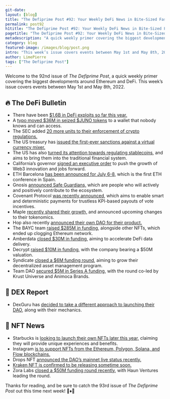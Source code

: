 ```yaml
---
git-date:
layout: [blog]
title: "The Defiprime Post #92: Your Weekly DeFi News in Bite-Sized Fashion"
permalink: post92
h1title: "The Defiprime Post #92: Your Weekly DeFi News in Bite-Sized Fashion"
pagetitle: "The Defiprime Post #92: Your Weekly DeFi News in Bite-Sized Fashion"
metadescription: "A quick weekly primer covering the biggest developments around Ethereum and DeFi. This week’s issue covers events between May 1st and May 8th, 2022"
category: blog
featured-image: /images/blog/post.png
intro: "This week’s issue covers events between May 1st and May 8th, 2022"
author: LimePierre
tags: ["The Defiprime Post"]
---
```


Welcome to the 92nd issue of _The Defiprime Post_, a quick weekly primer covering the biggest developments around Ethereum and DeFi. This week’s issue covers events between May 1st and May 8th, 2022.


## 🔥 The DeFi Bulletin

* There have been [$1.6B in DeFi exploits so far this year.](https://cointelegraph.com/news/more-than-1-6-billion-exploited-from-defi-so-far-in-2022?utm_source=Telegram&utm_medium=social)
* A [typo moved $36M in seized $JUNO tokens](https://www.coindesk.com/tech/2022/05/05/typo-moves-36m-in-seized-juno-tokens-to-wrong-wallet/) to a wallet that nobody knows and can access.
* The SEC added [20 more units to their enforcement of crypto regulations.](https://www.sec.gov/news/press-release/2022-78)
* The US treasury has [issued the first-ever sanctions against a virtual currency mixer. ](https://home.treasury.gov/news/press-releases/jy0768)
* The US has also [turned its attention towards regulating stablecoins](https://cointelegraph.com/news/the-united-states-turns-its-attention-to-stablecoin-regulation), and aims to bring them into the traditional financial system. 
* California’s governor [signed an executive order](https://www.gov.ca.gov/2022/05/04/governor-newsom-signs-blockchain-executive-order-to-spur-responsible-web3-innovation-grow-jobs-and-protect-consumers/) to push the growth of Web3 innovation and jobs forward. 
* ETH Barcelona [has been announced for July 6-8](https://linktr.ee/ethbarcelona), which is the first ETH conference in Spain. 
* Gnosis [announced Safe Guardians,](https://safe.mirror.xyz/JTOFLIYkTF8C61-DZFBB3QzhrFSsaB8kAIx153rl9Y0) which are people who will actively and positively contribute to the ecosystem. 
* Covenant Protocol [was recently announced](https://medium.com/@vote_covenant/introducing-covenant-protocol-78138c95145f), which aims to enable smart and deterministic payments for trustless KPI-based payouts of vote incentives. 
* Maple [recently shared their growth,](https://maplefinance.medium.com/share-in-maples-growth-with-upcoming-changes-to-tokenomics-da54faa5fb00?s=09) and announced upcoming changes to their tokenomics. 
* Hop also recently [announced their own DAO for their product.](https://hop.mirror.xyz/AI5fOUR0X_l0mktShDOx3mwr-hsB24gp8GvTWtS-MBc?s=09)
* The BAYC team [raised $285M in funding](https://www.coindesk.com/business/2022/05/01/bayc-team-raises-285m-with-otherside-nfts-clogs-ethereum/), alongside other NFTs, which ended up clogging Ethereum network. 
* Amberdata [closed $30M in funding](https://www.coindesk.com/business/2022/05/04/amberdata-raises-30m-to-accelerate-crypto-defi-data-delivery/?s=09), aiming to accelerate DeFi data delivery. 
* Decrypt [raised $10M in funding](https://www.coindesk.com/business/2022/05/03/decrypt-spins-out-from-consensys-mesh-raises-10m-at-50m-valuation/), with the company bearing a $50M valuation.
* Syndicate [closed a $6M funding round](https://www.theblockcrypto.com/linked/144788/syndicate-raises-6-million-to-grow-decentralized-asset-management-platform?utm_source=twitter&utm_medium=social), aiming to grow their decentralized asset management program. 
* Team DAO [secured $5M in Series A funding,](https://cointelegraph.com/press-releases/team-dao-raises-5m-in-series-a-round-led-by-krust-universe-animoca-brands) with the round co-led by Krust Universe and Animoca Brands.


## 💱 DEX Report

* DexGuru has [decided to take a different approach to launching their DAO](https://cointelegraph.com/press-releases/let-the-dao-decide-a-new-take-on-launching-a-token), along with their mechanics. 


## 💎 NFT News

* Starbucks is [looking to launch their own NFTs later this year,](https://techcrunch.com/2022/05/04/starbucks-to-launch-nfts-this-year-offering-access-to-unique-experiences-and-benefits/) claiming they will provide unique experiences and benefits.
* Instagram [is to support NFTs from the Ethereum, Polygon, Solana, and Flow blockchains.](https://www.coindesk.com/business/2022/05/08/metas-instagram-to-support-nfts-from-ethereum-polygon-solana-flow/) 
* Drops NFT [announced the DAO’s mainnet live status recently. ](https://dropsnft.medium.com/the-drops-dao-mainnet-is-live-8859da17fc99)
* [Kraken NFT is confirmed to be releasing sometime soon.](https://blog.kraken.com/post/13898/kraken-nft-is-coming-join-the-waitlist/)
* Zora Labs [closed a $50M funding round recently,](https://techcrunch.com/2022/05/05/haun-ventures-leads-50m-round-in-nft-startup-zora-labs) with Haun Ventures leading the round. 

Thanks for reading, and be sure to catch the 93rd issue of _The Defiprime Post_ out this time next week! 👋♦️👋